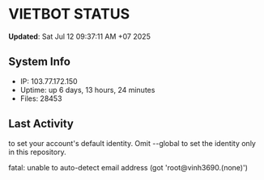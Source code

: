 # VIETBOT STATUS
**Updated**: Sat Jul 12 09:37:11 AM +07 2025

## System Info
- IP: 103.77.172.150
- Uptime: up 6 days, 13 hours, 24 minutes
- Files: 28453

## Last Activity

to set your account's default identity.
Omit --global to set the identity only in this repository.

fatal: unable to auto-detect email address (got 'root@vinh3690.(none)')
